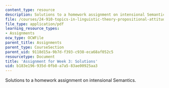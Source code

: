 ```yaml
---
content_type: resource
description: Solutions to a homework assignment on intensional Semantics.
file: /courses/24-910-topics-in-linguistic-theory-propositional-attitudes-spring-2009/b183e196935d0fb8a7a583ae00925aa3_MIT24_910s09_sol_assn02.pdf
file_type: application/pdf
learning_resource_types:
- Assignments
ocw_type: OCWFile
parent_title: Assignments
parent_type: CourseSection
parent_uid: 9118d15a-9b7d-f393-c938-eca68af052c5
resourcetype: Document
title: 'Assignment for Week 3: Solutions'
uid: b183e196-935d-0fb8-a7a5-83ae00925aa3
---
```

Solutions to a homework assignment on intensional Semantics.